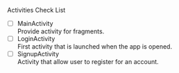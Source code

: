 Activities Check List
- [ ] MainActivity  
Provide activity for fragments.
- [ ] LoginActivity  
First activity that is launched when the app is opened.
- [ ] SignupActivity  
Activity that allow user to register for an account.
